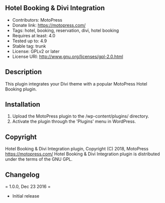 ## Hotel Booking & Divi Integration
* Contributors: MotoPress
* Donate link: https://motopress.com/
* Tags: hotel, booking, reservation, divi, hotel booking
* Requires at least: 4.0
* Tested up to: 4.9
* Stable tag: trunk
* License: GPLv2 or later
* License URI: http://www.gnu.org/licenses/gpl-2.0.html

## Description 
This plugin integrates your Divi theme with a popular MotoPress Hotel Booking plugin.

## Installation 
1. Upload the MotoPress plugin to the /wp-content/plugins/ directory.
2. Activate the plugin through the 'Plugins' menu in WordPress.

## Copyright
Hotel Booking & Divi Integration plugin, Copyright (C) 2018, MotoPress https://motopress.com/
Hotel Booking & Divi Integration plugin is distributed under the terms of the GNU GPL.

## Changelog

= 1.0.0, Dec 23 2016 =
* Initial release

